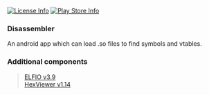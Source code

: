 [![License Info](https://img.shields.io/badge/license-Apache-blue.svg?style=flat-square)](https://github.com/TimScriptov/Disassembler) [![Play Store Info](https://img.shields.io/badge/Play_Store-v2.7-blue.svg?style=flat-square)](https://play.google.com/store/apps/details?id=com.mcal.disassembler)

### Disassembler
An android app which can load .so files to find symbols and vtables.

### Additional components
> [ELFIO v3.9][1]<br>
> [HexViewer v1.14][2]<br>
>
[1]: https://github.com/serge1/ELFIO
[2]: https://github.com/Keidan/HexViewer
